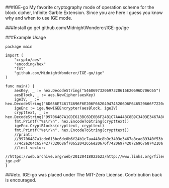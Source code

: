 ###IGE-go
My favorite cryptography mode of operation scheme for the block cipher, Infinite Garble Extension.
Since you are here I guess you know why and when to use IGE mode.

###Install
go get github.com/MidnightWonderer/IGE-go/ige

###Example Usage
```golang
package main

import (
	"crypto/aes"
	"encoding/hex"
	"fmt"
	"github.com/MidnightWonderer/IGE-go/ige"
)

func main() {
	aesKey, _ := hex.DecodeString("5468697320697320616E20696D706C65")
	aesBlock, _ := aes.NewCipher(aesKey)
	igeIV, _ := hex.DecodeString("6D656E746174696F6E206F6620494745206D6F646520666F72204F70656E5353")
	igeEnc := ige.NewIGEEncrypter(aesBlock, igeIV)
	crypttext, _ := hex.DecodeString("99706487A1CDE613BC6DE0B6F24B1C7AA448C8B9C3403E3467A8CAD89340F53B")
	fmt.Printf("%s\r\n", hex.EncodeToString(crypttext))
	igeEnc.CryptBlocks(crypttext, crypttext)
	fmt.Printf("%s\r\n", hex.EncodeToString(crypttext))
	//print:
	//99706487a1cde613bc6de0b6f24b1c7aa448c8b9c3403e3467a8cad89340f53b
	//4c2e204c6574277320686f70652042656e20676f74206974207269676874210a
	//test vector:
	//https://web.archive.org/web/20120418022623/http://www.links.org/files/openssl-ige.pdf
}
```

###etc.
IGE-go was placed under The MIT-Zero License. Contribution back is encouraged.